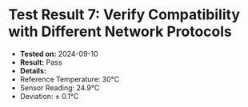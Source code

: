 # Test Result 7: Verify Compatibility with Different Network Protocols
- **Tested on:** 2024-09-10
- **Result:** Pass
- **Details:**
 - Reference Temperature: 30°C
 - Sensor Reading: 24.9°C
 - Deviation: ± 0.1°C

